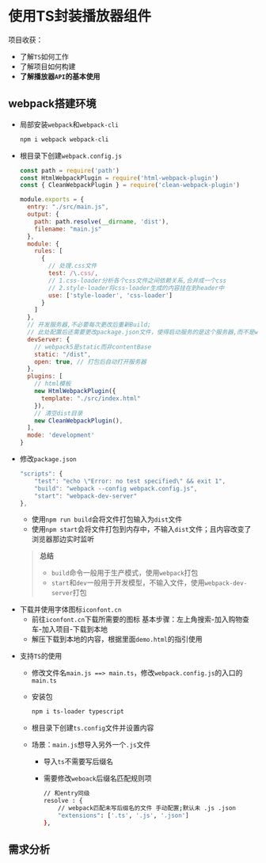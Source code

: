 # 使用TS封装播放器组件

项目收获：

- 了解`TS`如何工作
- 了解项目如何构建
- **了解播放器`API`的基本使用**

## webpack搭建环境

- 局部安装`webpack`和`webpack-cli`

  ```sh
  npm i webpack webpack-cli
  ```

- 根目录下创建`webpack.config.js`

  ```js
  const path = require('path')
  const HtmlWebpackPlugin = require('html-webpack-plugin')
  const { CleanWebpackPlugin } = require('clean-webpack-plugin')
  
  module.exports = {
    entry: "./src/main.js",
    output: {
      path: path.resolve(__dirname, 'dist'),
      filename: "main.js"
    },
    module: {
      rules: [
        {
          // 处理.css文件
          test: /\.css/,
          // 1.css-loader分析各个css文件之间依赖关系,合并成一个css 
          // 2.style-loader将css-loader生成的内容挂在到header中 
          use: ['style-loader', 'css-loader'] 
        }
      ]
    },
    // 开发服务器,不必要每次更改后重新Build;
    // 此处配置后还需要更改package.json文件，使得启动服务的是这个服务器,而不是webpack
    devServer: {
      // webpack5是static而非contentBase
      static: "/dist",
      open: true, // 打包后自动打开服务器
    },
    plugins: [
      // html模板
      new HtmlWebpackPlugin({
        template: "./src/index.html"
      }),
      // 清空dist目录
      new CleanWebpackPlugin(),
    ],
    mode: 'development'
  }
  ```

- 修改`package.json`

  ```js
  "scripts": {
      "test": "echo \"Error: no test specified\" && exit 1",
      "build": "webpack --config webpack.config.js",
      "start": "webpack-dev-server"
  },
  ```

  - 使用`npm run build`会将文件打包输入为`dist`文件
  - 使用`npm start`会将文件打包到内存中，不输入`dist`文件；且内容改变了浏览器那边实时监听

  > **总结**
  >
  > - `build`命令一般用于生产模式，使用`webpack`打包
  > - `start`和`dev`一般用于开发模型，不输入文件，使用`webpack-dev-server`打包

* 下载并使用字体图标`iconfont.cn`
  - 前往`iconfont.cn`下载所需要的图标 基本步骤：左上角搜索-加入购物查车-加入项目-下载到本地
  - 解压下载到本地的内容，根据里面`demo.html`的指引使用

- 支持`TS`的使用

  - 修改文件名`main.js ==> main.ts`，修改`webpack.config.js`的入口的`main.ts`

  - 安装包

    ```sh
    npm i ts-loader typescript
    ```

  - 根目录下创建`ts.config`文件并设置内容

  - 场景：`main.js`想导入另外一个`.js`文件

    - 导入`ts`不需要写后缀名

    - 需要修改`weboack`后缀名匹配规则项

      ```sh
      // 和entry同级
      resolve : {
          // webpack匹配未写后缀名的文件 手动配置;默认未 .js .json
          "extensions": ['.ts', '.js', '.json']
      },
      ```

## 需求分析

